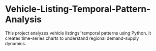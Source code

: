 # Vehicle-Listing-Temporal-Pattern-Analysis
This project analyzes vehicle listings' temporal patterns using Python. It creates time-series charts to understand regional demand-supply dynamics.
